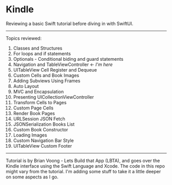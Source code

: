 # Kindle
Reviewing a basic Swift tutorial before diving in with SwiftUI.

--- 

Topics reviewed: 

1. Classes and Structures
2. For loops and if statements
3. Optionals - Conditional biding and guard statements
4. Navigation and TableViewController <- *I'm here*
5. UITableView Cell Register and Dequeue
6. Custom Cells and Book Images
7. Adding Subviews Using Frames
8. Auto Layout
9. MVC and Encapsulation
10. Presenting UICollectionViewController
11. Transform Cells to Pages
12. Custom Page Cells
13. Render Book Pages
14. URLSession JSON Fetch
15. JSONSerialization Books List
16. Custom Book Constructor
17. Loading Images
18. Custom Navigation Bar Style
19. UITableView Custom Footer

-----
Tutorial is by Brian Voong - Lets Build that App (LBTA), and goes over the Kindle interface using the Swift Language and Xcode.
The code in this repo might vary from the tutorial. I'm adding some stuff to take it a little deeper on some aspects as I go.

